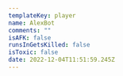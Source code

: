 ```yaml
---
templateKey: player
name: AlexBot
comments: ""
isAFK: false
runsInGetsKilled: false
isToxic: false
date: 2022-12-04T11:51:59.245Z
---
```

